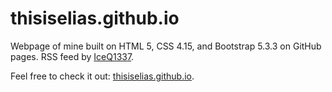 # thisiselias.github.io
Webpage of mine built on HTML 5, CSS 4.15, and Bootstrap 5.3.3 on GitHub pages. RSS feed by [IceQ1337](https://github.com/IceQ1337/CS-RSS-Feed).

Feel free to check it out: [thisiselias.github.io](https://thisiselias.github.io/).
